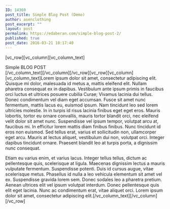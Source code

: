 ```yaml
---
ID: 14369
post_title: Simple Blog Post (Demo)
author: asenclothing
post_excerpt: ""
layout: post
permalink: https://edaberan.com/simple-blog-post-2/
published: true
post_date: 2016-03-21 10:17:40
---
```

[vc_row][vc_column][vc_column_text]
<div class="title-h2">Simple BLOG POST</div>
[/vc_column_text][/vc_column][/vc_row][vc_row][vc_column][vc_column_text]Lorem ipsum dolor sit amet, consectetur adipiscing elit. Quisque mi dolor, malesuada id metus a, mattis eleifend elit. Nullam pharetra consequat ex in dapibus. Vestibulum ante ipsum primis in faucibus orci luctus et ultrices posuere cubilia Curae; Vivamus lacinia dui tellus. Donec condimentum vel diam eget accumsan. Fusce sit amet nunc fermentum, mattis lacus eu, euismod ipsum. Nam tincidunt leo sed lorem ultricies molestie. In in turpis id risus lacinia finibus eget eget eros. Mauris lobortis, tortor eu ornare convallis, mauris tortor blandit orci, nec eleifend velit dolor sit amet nunc. Suspendisse vel ipsum tempor, volutpat arcu at, faucibus mi. In efficitur lorem mattis diam finibus finibus. Nunc tincidunt id eros non euismod. Sed tellus erat, varius et sollicitudin non, ullamcorper eget arcu. Mauris at lectus aliquet, vestibulum dui non, volutpat orci. Integer dapibus tincidunt ornare. Praesent blandit leo at turpis porta, a dignissim nunc consequat.

Etiam eu varius enim, et varius lacus. Integer tellus tellus, dictum ac pellentesque quis, scelerisque at ligula. Maecenas dignissim lectus a mauris vulputate fermentum. Suspendisse potenti. Duis id cursus augue, vitae scelerisque metus. Phasellus id nulla a leo vehicula elementum sit amet vel ex. Suspendisse gravida lorem sem. Donec sodales leo a pharetra pretium. Aenean ultrices elit vel ipsum volutpat interdum. Donec pellentesque quis elit eget lacinia. Nunc ac condimentum erat, vitae aliquet orci. Lorem ipsum dolor sit amet, consectetur adipiscing elit.[/vc_column_text][/vc_column][/vc_row]